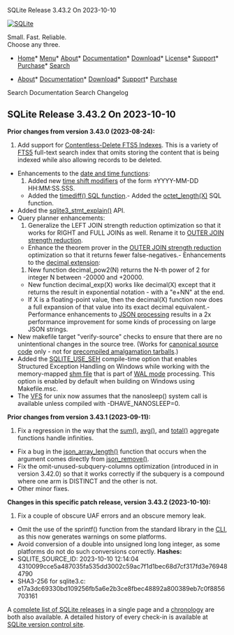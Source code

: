 




SQLite Release 3\.43\.2 On 2023\-10\-10




[![SQLite](../images/sqlite370_banner.gif)](../index.html)


Small. Fast. Reliable.  
Choose any three.


* [Home](../index.html)* [Menu](javascript:void(0))* [About](../about.html)* [Documentation](../docs.html)* [Download](../download.html)* [License](../copyright.html)* [Support](../support.html)* [Purchase](../prosupport.html)* [Search](javascript:void(0))




* [About](../about.html)* [Documentation](../docs.html)* [Download](../download.html)* [Support](../support.html)* [Purchase](../prosupport.html)






Search Documentation
Search Changelog







## SQLite Release 3\.43\.2 On 2023\-10\-10

**Prior changes from version 3\.43\.0 (2023\-08\-24\):**


1. Add support for [Contentless\-Delete FTS5 Indexes](../fts5.html#clssdeltab). This is a variety
 of [FTS5](../fts5.html) full\-text search index that omits storing the content that is being indexed
 while also allowing records to be deleted.
- Enhancements to the [date and time functions](../lang_datefunc.html):
	1. Added new [time shift modifiers](../lang_datefunc.html#tmshf) of the form ±YYYY\-MM\-DD HH:MM:SS.SSS.
	 - Added the [timediff() SQL function](../lang_datefunc.html#tmdif).- Added the [octet\_length(X)](../lang_corefunc.html#octet_length) SQL function.
- Added the [sqlite3\_stmt\_explain()](../c3ref/stmt_explain.html) API.
- Query planner enhancements:
	1. Generalize the LEFT JOIN strength reduction optimization so that it works
	 for RIGHT and FULL JOINs as well. Rename it to
	 [OUTER JOIN strength reduction](../optoverview.html#leftjoinreduction).
	 - Enhance the theorem prover in the [OUTER JOIN strength reduction](../optoverview.html#leftjoinreduction) optimization
	 so that it returns fewer false\-negatives.- Enhancements to the [decimal extension](../floatingpoint.html#decext):
	1. New function decimal\_pow2(N) returns the N\-th power of 2 for integer N
	 between \-20000 and \+20000\.
	 - New function decimal\_exp(X) works like decimal(X) except that it returns
	 the result in exponential notation \- with a "e\+NN" at the end.
	 - If X is a floating\-point value, then the decimal(X) function now does a full
	 expansion of that value into its exact decimal equivalent.- Performance enhancements to [JSON processing](../json1.html) results in a 2x performance
 improvement for some kinds of processing on large JSON strings.
- New makefile target "verify\-source" checks to ensure that there are no
 unintentional changes in the source tree. (Works for 
 [canonical source code](../getthecode.html) only \- 
 not for [precompiled amalgamation tarballs](../amalgamation.html#amalgtarball).)
- Added the [SQLITE\_USE\_SEH](../compile.html#use_seh) compile\-time option that enables Structured
 Exception Handling on Windows while working with the memory\-mapped
 [shm file](../walformat.html#shm) that is part of [WAL mode](../wal.html) processing. This option is enabled
 by default when building on Windows using Makefile.msc.
- The [VFS](../vfs.html) for unix now assumes that the nanosleep() system call is
 available unless compiled with \-DHAVE\_NANOSLEEP\=0\.


**Prior changes from version 3\.43\.1 (2023\-09\-11\):**


1. Fix a regression in the way that the [sum()](../lang_aggfunc.html#sumunc), [avg()](../lang_aggfunc.html#avg), and [total()](../lang_aggfunc.html#sumunc)
 aggregate functions handle infinities.
- Fix a bug in the [json\_array\_length()](../json1.html#jarraylen) function that occurs when the
 argument comes directly from [json\_remove()](../json1.html#jrm).
- Fix the omit\-unused\-subquery\-columns optimization (introduced in
 in version 3\.42\.0\) so that it works correctly if the subquery is a
 compound where one arm is DISTINCT and the other is not.
- Other minor fixes.


**Changes in this specific patch release, version 3\.43\.2 (2023\-10\-10\):**


1. Fix a couple of obscure UAF errors and an obscure memory leak.
- Omit the use of the sprintf() function from the standard library
 in the [CLI](../cli.html), as this now generates warnings on some platforms.
- Avoid conversion of a double into unsigned long long integer, as
 some platforms do not do such conversions correctly.
**Hashes:**
- SQLITE\_SOURCE\_ID: 2023\-10\-10 12:14:04 4310099cce5a487035fa535dd3002c59ac7f1d1bec68d7cf317fd3e769484790
- SHA3\-256 for sqlite3\.c: e17a3dc69330bd109256fb5a6e2b3ce8fbec48892a800389eb7c0f8856703161



A [complete list of SQLite releases](../changes.html)
 in a single page and a [chronology](../chronology.html) are both also available.
 A detailed history of every
 check\-in is available at
 [SQLite version control site](https://www.sqlite.org/src/timeline).







